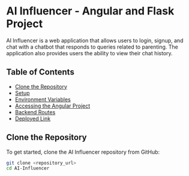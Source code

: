 # AI Influencer - Angular and Flask Project

AI Influencer is a web application that allows users to login, signup, and chat with a chatbot that responds to queries related to parenting. The application also provides users the ability to view their chat history.

## Table of Contents
- [Clone the Repository](#clone-the-repository)
- [Setup](#setup)
- [Environment Variables](#environment-variables)
- [Accessing the Angular Project](#accessing-the-angular-project)
- [Backend Routes](#backend-routes)
- [Deployed Link](#deployed-link)

## Clone the Repository

To get started, clone the AI Influencer repository from GitHub:

```bash
git clone <repository_url>
cd AI-Influencer
